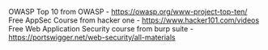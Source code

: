 OWASP Top 10 from OWASP - https://owasp.org/www-project-top-ten/
Free AppSec Course from hacker one - https://www.hacker101.com/videos
Free Web Application Security course from burp suite - https://portswigger.net/web-security/all-materials
